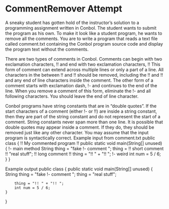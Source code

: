 # CommentRemover Attempt
A sneaky student has gotten hold of the instructor’s solution to a programming assignment written in Conbol.  The student wants to submit the program as his own.  To make it look like a student program, he wants to remove all the comments.  You are to write a program that reads a text file called comment.txt containing the Conbol program source code and display the program text without the comments.

There are two types of comments in Conbol.  Comments can begin with two exclamation characters, !! and end with two exclamation characters, !!  This form of comment can extend across multiple lines or only a part of a line.  All characters in the between !! and !! should be removed, including the !! and !! and any end of line characters inside the comment.  The other form of a comment starts with exclamation dash, !- and continues to the end of the line.  When you remove a comment of this form, eliminate the !- and all following characters. You should leave the end of line character.

Conbol programs have string constants that are in “double quotes”.   If the start characters of a comment (either !- or !!) are inside a string constant, then they are part of the string constant and do not represent the start of a comment.  String constants never span more than one line.  It is possible that double quotes may appear inside a comment.  If they do, they should be removed just like any other character.  You may assume that the input program is syntactically correct.
Example input from comment.txt
public class { !!  My commented program !!
	public static void main(String[] unused) { !- main method
		String thing = "fake !- comment "; 
		thing = !! short comment !! "real stuff";
		!!  long
			comment
		!!
		thing = "!! " + "!! "; !- weird
		int num = 5 / 6;
	}
}

Example output
public class { 
	public static void main(String[] unused) { 
		String thing = "fake !- comment "; 
		thing =  "real stuff";
		
		thing = "!! " + "!! "; 
		int num = 5 / 6;
	}
}
